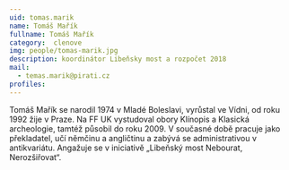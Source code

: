 ```yaml
---
uid: tomas.marik
name: Tomáš Mařík
fullname: Tomáš Mařík
category:  clenove
img: people/tomas-marik.jpg 
description: koordinátor Libeňsky most a rozpočet 2018
mail: 
  - temas.marik@pirati.cz
profiles:
---
```


Tomáš Mařík se narodil 1974 v Mladé Boleslavi, vyrůstal ve Vídni, od roku 1992 žije v Praze. Na FF UK vystudoval obory Klínopis a Klasická archeologie, tamtéž působil do roku 2009. V současné době pracuje jako překladatel, učí němčinu a angličtinu a zabývá se administrativou v antikvariátu. Angažuje se v iniciativě „Libeňský most Nebourat, Nerozšiřovat“.

